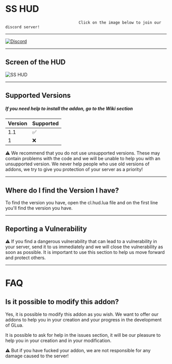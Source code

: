 # SS HUD
                                    Click on the image below to join our discord server!
***

[![Discord](https://cdn.discordapp.com/attachments/756310049390985299/773705281330479164/20201104_192826.png)](https://discord.gg/2ckPXraR7K)

***

## Screen of the HUD
![SS HUD](https://steamuserimages-a.akamaihd.net/ugc/1649965854350144482/11310F7DA9922B0AF0B8D4E8E2712489DE2EC1B2/)

***

## Supported Versions

##### If you need help to install the addon, go to the Wiki section

| Version | Supported          |
| ------- | ------------------ |
| 1.1     | :white_check_mark: |
| 1       | :x:                |

:warning: We recommend that you do not use unsupported versions. These may contain problems with the code and we will be unable to help you with an unsupported version. We never help people who use old versions of addons, we try to give you protection of your server as a priority!

***

## Where do I find the Version I have?

To find the version you have, open the cl.hud.lua file and on the first line you'll find the version you have.

***

## Reporting a Vulnerability

:warning: If you find a dangerous vulnerability that can lead to a vulnerability in your server, send it to us immediately and we will close the vulnerability as soon as possible. It is important to use this section to help us move forward and protect others.

***

# FAQ

## Is it possible to modify this addon?

Yes, it is possible to modify this addon as you wish. We want to offer our addons to help you in your creation and your progress in the development of GLua.

It is possible to ask for help in the issues section, it will be our pleasure to help you in your creation and in your modification.

:warning: But if you have fucked your addon, we are not responsible for any damage caused to the server!
